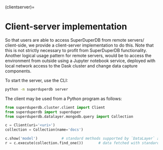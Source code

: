 (clientserver)=
# Client-server implementation

So that users are able to access SuperDuperDB from remote servers/ client-side,
we provide a client-server implementation to do this. Note that this is not
strictly necessary to profit from SuperDuperDB functionality. Another
logical usage pattern for remote servers, would be to access the environment
from outside using a Jupyter notebook service, deployed with local
network access to the Dask cluster and change data capture components.

To start the server, use the CLI:

```bash
python -m superduperdb server
```

The client may be used from a Python program as follows:

```python
from superduperdb.cluster.client import Client
from superduperdb import superduper
from superduperdb.datalayer.mongodb.query import Collection

c = Client(uri='<uri>')
collection = Collection(name='docs')

c.show('model')           # standard methods supported by `DataLayer` are accessible here
r = c.execute(collection.find_one())       # data fetched with standard queries
```
